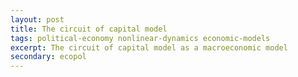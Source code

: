 ```yaml
---
layout: post
title: The circuit of capital model
tags: political-economy nonlinear-dynamics economic-models
excerpt: The circuit of capital model as a macroeconomic model
secondary: ecopol
---
```

